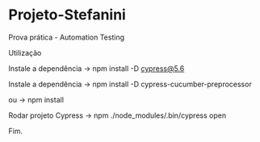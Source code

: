 # Projeto-Stefanini
 Prova prática - Automation Testing
 
 Utilização
 
 Instale a dependência -> npm install -D cypress@5.6
 
 Instale a dependência -> npm install -D cypress-cucumber-preprocessor
 
 ou -> npm install
 
 Rodar projeto Cypress -> npm ./node_modules/.bin/cypress open
 
 Fim.
